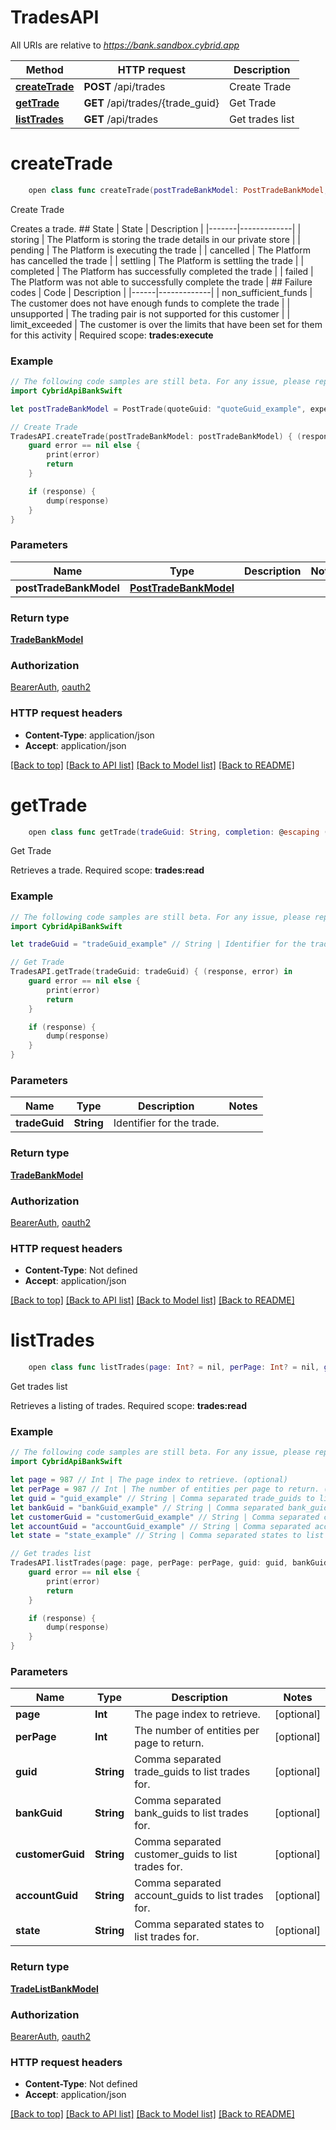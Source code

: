 # TradesAPI

All URIs are relative to *https://bank.sandbox.cybrid.app*

Method | HTTP request | Description
------------- | ------------- | -------------
[**createTrade**](TradesAPI.md#createtrade) | **POST** /api/trades | Create Trade
[**getTrade**](TradesAPI.md#gettrade) | **GET** /api/trades/{trade_guid} | Get Trade
[**listTrades**](TradesAPI.md#listtrades) | **GET** /api/trades | Get trades list


# **createTrade**
```swift
    open class func createTrade(postTradeBankModel: PostTradeBankModel, completion: @escaping (_ data: TradeBankModel?, _ error: Error?) -> Void)
```

Create Trade

Creates a trade.  ## State  | State | Description | |-------|-------------| | storing | The Platform is storing the trade details in our private store | | pending | The Platform is executing the trade | | cancelled | The Platform has cancelled the trade | | settling | The Platform is settling the trade | | completed | The Platform has successfully completed the trade | | failed | The Platform was not able to successfully complete the trade |  ## Failure codes  | Code | Description | |------|-------------| | non_sufficient_funds | The customer does not have enough funds to complete the trade | | unsupported | The trading pair is not supported for this customer | | limit_exceeded | The customer is over the limits that have been set for them for this activity |    Required scope: **trades:execute**

### Example
```swift
// The following code samples are still beta. For any issue, please report via http://github.com/OpenAPITools/openapi-generator/issues/new
import CybridApiBankSwift

let postTradeBankModel = PostTrade(quoteGuid: "quoteGuid_example", expectedError: "expectedError_example") // PostTradeBankModel | 

// Create Trade
TradesAPI.createTrade(postTradeBankModel: postTradeBankModel) { (response, error) in
    guard error == nil else {
        print(error)
        return
    }

    if (response) {
        dump(response)
    }
}
```

### Parameters

Name | Type | Description  | Notes
------------- | ------------- | ------------- | -------------
 **postTradeBankModel** | [**PostTradeBankModel**](PostTradeBankModel.md) |  | 

### Return type

[**TradeBankModel**](TradeBankModel.md)

### Authorization

[BearerAuth](../README.md#BearerAuth), [oauth2](../README.md#oauth2)

### HTTP request headers

 - **Content-Type**: application/json
 - **Accept**: application/json

[[Back to top]](#) [[Back to API list]](../README.md#documentation-for-api-endpoints) [[Back to Model list]](../README.md#documentation-for-models) [[Back to README]](../README.md)

# **getTrade**
```swift
    open class func getTrade(tradeGuid: String, completion: @escaping (_ data: TradeBankModel?, _ error: Error?) -> Void)
```

Get Trade

Retrieves a trade.  Required scope: **trades:read**

### Example
```swift
// The following code samples are still beta. For any issue, please report via http://github.com/OpenAPITools/openapi-generator/issues/new
import CybridApiBankSwift

let tradeGuid = "tradeGuid_example" // String | Identifier for the trade.

// Get Trade
TradesAPI.getTrade(tradeGuid: tradeGuid) { (response, error) in
    guard error == nil else {
        print(error)
        return
    }

    if (response) {
        dump(response)
    }
}
```

### Parameters

Name | Type | Description  | Notes
------------- | ------------- | ------------- | -------------
 **tradeGuid** | **String** | Identifier for the trade. | 

### Return type

[**TradeBankModel**](TradeBankModel.md)

### Authorization

[BearerAuth](../README.md#BearerAuth), [oauth2](../README.md#oauth2)

### HTTP request headers

 - **Content-Type**: Not defined
 - **Accept**: application/json

[[Back to top]](#) [[Back to API list]](../README.md#documentation-for-api-endpoints) [[Back to Model list]](../README.md#documentation-for-models) [[Back to README]](../README.md)

# **listTrades**
```swift
    open class func listTrades(page: Int? = nil, perPage: Int? = nil, guid: String? = nil, bankGuid: String? = nil, customerGuid: String? = nil, accountGuid: String? = nil, state: String? = nil, completion: @escaping (_ data: TradeListBankModel?, _ error: Error?) -> Void)
```

Get trades list

Retrieves a listing of trades.  Required scope: **trades:read**

### Example
```swift
// The following code samples are still beta. For any issue, please report via http://github.com/OpenAPITools/openapi-generator/issues/new
import CybridApiBankSwift

let page = 987 // Int | The page index to retrieve. (optional)
let perPage = 987 // Int | The number of entities per page to return. (optional)
let guid = "guid_example" // String | Comma separated trade_guids to list trades for. (optional)
let bankGuid = "bankGuid_example" // String | Comma separated bank_guids to list trades for. (optional)
let customerGuid = "customerGuid_example" // String | Comma separated customer_guids to list trades for. (optional)
let accountGuid = "accountGuid_example" // String | Comma separated account_guids to list trades for. (optional)
let state = "state_example" // String | Comma separated states to list trades for. (optional)

// Get trades list
TradesAPI.listTrades(page: page, perPage: perPage, guid: guid, bankGuid: bankGuid, customerGuid: customerGuid, accountGuid: accountGuid, state: state) { (response, error) in
    guard error == nil else {
        print(error)
        return
    }

    if (response) {
        dump(response)
    }
}
```

### Parameters

Name | Type | Description  | Notes
------------- | ------------- | ------------- | -------------
 **page** | **Int** | The page index to retrieve. | [optional] 
 **perPage** | **Int** | The number of entities per page to return. | [optional] 
 **guid** | **String** | Comma separated trade_guids to list trades for. | [optional] 
 **bankGuid** | **String** | Comma separated bank_guids to list trades for. | [optional] 
 **customerGuid** | **String** | Comma separated customer_guids to list trades for. | [optional] 
 **accountGuid** | **String** | Comma separated account_guids to list trades for. | [optional] 
 **state** | **String** | Comma separated states to list trades for. | [optional] 

### Return type

[**TradeListBankModel**](TradeListBankModel.md)

### Authorization

[BearerAuth](../README.md#BearerAuth), [oauth2](../README.md#oauth2)

### HTTP request headers

 - **Content-Type**: Not defined
 - **Accept**: application/json

[[Back to top]](#) [[Back to API list]](../README.md#documentation-for-api-endpoints) [[Back to Model list]](../README.md#documentation-for-models) [[Back to README]](../README.md)

